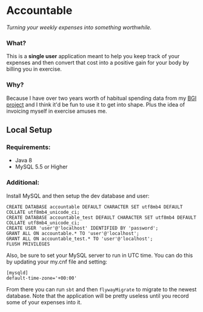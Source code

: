 Accountable
=============================================================

_Turning your weekly expenses into something worthwhile._

### What?

This is a **single user** application meant to help you keep track of
your expenses and then convert that cost into a positive gain for your
body by billing you in exercise. 

### Why?

Because I have over two years worth of habitual spending data from my
[BGI project] and I think it'd be fun to use it to get into shape. Plus
the idea of invoicing myself in exercise amuses me. 



Local Setup
-------------------------------------------------------------

### Requirements:

- Java 8
- MySQL 5.5 or Higher

### Additional:

Install MySQL and then setup the dev database and user:

	CREATE DATABASE accountable DEFAULT CHARACTER SET utf8mb4 DEFAULT COLLATE utf8mb4_unicode_ci;
	CREATE DATABASE accountable_test DEFAULT CHARACTER SET utf8mb4 DEFAULT COLLATE utf8mb4_unicode_ci;
	CREATE USER 'user'@'localhost' IDENTIFIED BY 'password';
	GRANT ALL ON accountable.* TO 'user'@'localhost';
	GRANT ALL ON accountable_test.* TO 'user'@'localhost';
	FLUSH PRIVILEGES

Also, be sure to set your MySQL server to run in UTC time. You can do 
this by updating your my.cnf file and setting:

	[mysqld]
	default-time-zone='+00:00'

From there you can run `sbt` and then `flywayMigrate` to migrate to the
newest database. Note that the application will be pretty useless until
you record some of your expenses into it.



[BGI Project]:https://github.com/EdgeCaseBerg/BGI/
